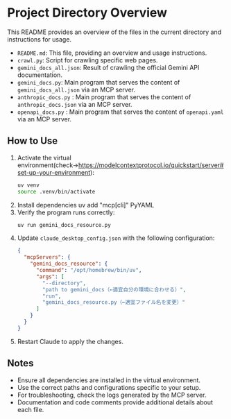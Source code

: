 # Project Directory Overview

This README provides an overview of the files in the current directory and instructions for usage.

- `README.md`: This file, providing an overview and usage instructions.
- `crawl.py`: Script for crawling specific web pages.
- `gemini_docs_all.json`: Result of crawling the official Gemini API documentation.
- `gemini_docs.py`: Main program that serves the content of `gemini_docs_all.json` via an MCP server.
- `anthropic_docs.py` : Main program that serves the content of `anthropic_docs.json` via an MCP server.
- `openapi_docs.py` : Main program that serves the content of `openapi.yaml` via an MCP server.

## How to Use

1. Activate the virtual environment(check→https://modelcontextprotocol.io/quickstart/server#set-up-your-environment):
   ```bash
   uv venv
   source .venv/bin/activate
   ```
2. Install dependencies
   uv add "mcp[cli]" PyYAML
3. Verify the program runs correctly:
   ```bash
   uv run gemini_docs_resource.py
   ```
4. Update `claude_desktop_config.json` with the following configuration:
   ```json
   {
     "mcpServers": {
       "gemini_docs_resource": {
         "command": "/opt/homebrew/bin/uv",
         "args": [
           "--directory",
           "path to gemini_docs（←適宜自分の環境に合わせる）",
           "run",
           "gemini_docs_resource.py（←適宜ファイル名を変更）"
         ]
       }
     }
   }
   ```
5. Restart Claude to apply the changes.

## Notes

- Ensure all dependencies are installed in the virtual environment.
- Use the correct paths and configurations specific to your setup.
- For troubleshooting, check the logs generated by the MCP server.
- Documentation and code comments provide additional details about each file.
